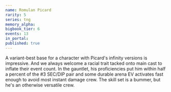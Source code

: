 ```yaml
---
name: Romulan Picard
rarity: 5
series: tng
memory_alpha:
bigbook_tier: 6
events: 13
in_portal:
published: true
---
```


A variant-best base for a character with Picard's infinity versions is impressive. And we always welcome a racial trait tacked onto main cast to inflate their event count. In the gauntlet, his proficiencies put him within half a percent of the #3 SEC/DIP pair and some durable arena EV activates fast enough to avoid most instant damage crew. The skill set is a bummer, but he's an otherwise versatile crew.
